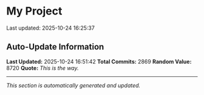 # My Project


Last updated: 2025-10-24 16:25:37




























































































































































































































































































































































































































































































































































































































































































































































































































































































































































































































































































































































































































































































































































































































































































































































































































































































































































































































































































































































































































































































































































































































































































































































































































































































































































































































































































































































































































































































































































































































































































































































































































































































































































































## Auto-Update Information

**Last Updated:** 2025-10-24 16:51:42
**Total Commits:** 2869
**Random Value:** 8720
**Quote:** _This is the way._

---
_This section is automatically generated and updated._